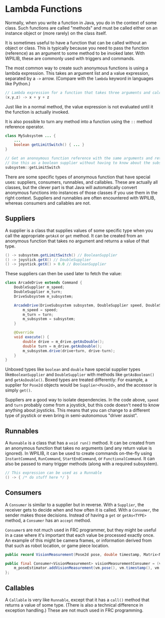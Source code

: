 # Lambda Functions

Normally, when you write a function in Java, you do in the context of some class.  Such functions are called "methods" and must be called either on an instance object or (more rarely) on the class itself.

It is sometimes useful to have a function that can be called without an object or class.  This is typically because you need to pass the function (reference) as an argument to some method to be invoked later.  With WPILIB, these are commonly used with triggers and commands.

The most common way to create such anonymous functions is using a lambda expression.  This takes an argument list and a value expression, separated by a `->` arrow.  (Compare with the `lambda` keyword in languages like Python.)

```java
// Lambda expression for a function that takes three arguments and calculates their sum
(x,y,z) -> x + y + z
```

Just like in a normal method, the value expression is not evaluated until it the function is actually invoked.

It is also possible to turn any method into a function using the `::` method reference operator.

```java
class MySubsystem ... {
    ...
    boolean getLimitSwitch() { ... }
}

// Get an anonoymous function reference with the same arguments and return type.
// Use this as a boolean supplier without having to know about the subsystem.
subsystem::getLimitSwitch
```

There are some specific types of anonymous function that have special uses: suppliers, consumers, runnables, and callables.  These are actually all classes, but the clever part is that Java will automatically convert anonymous functions into instances of those classes if you use them in the right context.  Suppliers and runnables are often encountered with WPILIB, whereas consumers and callables are not.

## Suppliers

A supplier is a class that supplies values of some specific type when you call the appropriate `getAsX` or `get` method.
It can be created from an anonymous function that takes no argument and returns a value of that type.

```java
() -> subsystem.getLimitSwitch() // BooleanSupplier
() -> joystick.getX() // DoubleSupplier
() -> joystick.getX() > 0.0 // BooleanSupplier
```

These suppliers can then be used later to fetch the value:
```java
class ArcadeDrive extends Command {
    DoubleSupplier m_speed;
    DoubleSupplier m_turn;
    DriveSubsystem m_subsystem;

    ArcadeDrive(DriveSubsystem subsystem, DoubleSupplier speed, DoubleSupplier turn) {
        m_speed = speed;
        m_turn = turn;
        m_subsystem = subsystem;
    }

    @Override
    void execute() {
        double drive = m_drive.getAsDouble();
        double turn = m_drive.getAsDouble();
        m_subsystem.drive(drive+turn, drive-turn);
    }
}
```

Unboxed types like `boolean` and `double` have special supplier types like`BooleanSupplier` and `DoubleSupplier` with methods like `getAsBoolean()` and `getAsDouble()`.
Boxed types are treated differently:
For example, a supplier for `Pose2d` objects would be `Supplier<Pose2d>`, and the accessor is simply `get()`.

Suppliers are a good way to isolate dependencies.  In the code above, `speed` and `turn` probably come from a joystick, but this code doesn't need to know anything about joysticks.  This means that you can change to a different type of joystick or even bring in semi-autonomous "driver assist".

## Runnables

A `Runnable` is a class that has a `void run()` method.
It can be created from an anonymous function that takes no arguments (and any return value is ignored).
In WPILIB, it can be used to create commands on-the-fly using `InstantCommand`, `RunCommand`, `StartEndCommand`, or `FunctionalCommand`.
It can also be passed to many trigger methods (along with a required subsystem).

```java
// This expression can be used as a Runnable
() -> { /* do stuff here */ }
```

## Consumers

A `Consumer` is similar to a supplier but in reverse.
With a `Supplier`, the receiver gets to decide when and how often it is called.
With a `Consumer`, the sender makes those decisions. Instead of having a `get` or `getAs<TYPE>` method, a `Consumer` has an `accept` method.

`Consumer`s are not much used in FRC programmer, but they might be useful in a case where it's important that each value be processed exactly once.
An example of this might be camera frames, or information derived from that such as robot location, or game piece location.

```java
public record VisionMeasurement(Pose2d pose, double timestamp, Matrix<N3,​N1> stddevs) {}

public final Consumer<VisionMeasurement> visionMeasurementConsumer = (vm) -> { 
    m_poseEstimator.addVisionMeasurement(vm.pose(), vm.timestamp(), vm.stddevs()); 
};
```

## Callables

A `Callable` is very like `Runnable`, except that it has a `call()` method that returns a value of some type.
(There is also a technical difference in exception handling.)
These are not much used in FRC programming.
